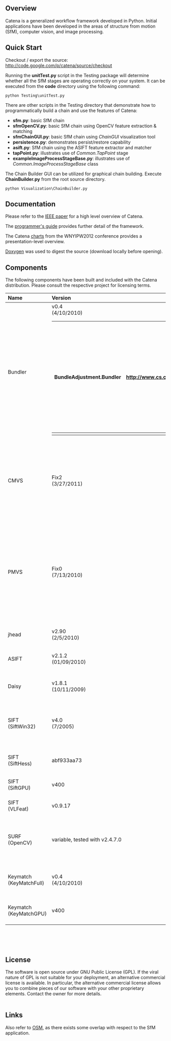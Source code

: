 ## Overview ##

Catena is a generalized workflow framework developed in Python.  Initial applications have been developed in the areas of structure from motion (SfM), computer vision, and image processing.

## Quick Start ##

Checkout / export the source: http://code.google.com/p/catena/source/checkout

Running the **unitTest.py** script in the Testing package will determine whether all the SfM stages are operating correctly on your system.  It can be executed from the **code** directory using the following command:

```
python Testing\unitTest.py
```

There are other scripts in the Testing directory that demonstrate how to programmatically build a chain and use the features of Catena:

  * **sfm.py**: basic SfM chain
  * **sfmOpenCV.py**: basic SfM chain using OpenCV feature extraction & matching
  * **sfmChainGUI.py**: basic SfM chain using _ChainGUI_ visualization tool
  * **persistence.py**: demonstrates persist/restore capability
  * **asift.py**: SfM chain using the ASIFT feature extractor and matcher
  * **tapPoint.py**: illustrates use of _Common.TapPoint_ stage
  * **exampleImageProcessStageBase.py**: illustrates use of _Common.ImageProcessStageBase_ class

The Chain Builder GUI can be utilized for graphical chain building.  Execute **ChainBuilder.py** from the root source directory.

```
python Visualization\ChainBuilder.py
```

## Documentation ##

Please refer to the [IEEE paper](http://catena.googlecode.com/svn/trunk/doc/Catena.pdf) for a high level overview of Catena.

The [programmer's guide](http://catena.googlecode.com/svn/trunk/doc/CatenaProgrammersGuide.pdf) provides further detail of the framework.

The Catena [charts](http://catena.googlecode.com/svn/trunk/doc/Catena%20-%2020121112%20-%20WNYIPW.pdf) from the WNYIPW2012 conference provides a presentation-level overview.

[Doxygen](http://catena.googlecode.com/svn/trunk/doc/Catena.chm) was used to digest the source (download locally before opening).

## Components ##
The following components have been built and included with the Catena distribution.  Please consult the respective project for licensing terms.

| **Name** | **Version** | **Associated Stage** | **Website** | **Description** |
|:---------|:------------|:---------------------|:------------|:----------------|
| Bundler  | v0.4 <br> (4/10/2010) <table><thead><th> BundleAdjustment.Bundler </th><th> <a href='http://www.cs.cornell.edu/~snavely/bundler/'>http://www.cs.cornell.edu/~snavely/bundler/</a> </th><th> Accepts an unordered collection of images and generates a sparse point cloud, camera matrices, and other artifacts of SfM via a bundle adjustment process </th></thead><tbody>
<tr><td> CMVS     </td><td> Fix2 <br> (3/27/2011) </td><td> Cluster.CMVS         </td><td> <a href='http://www.di.ens.fr/cmvs/'>http://www.di.ens.fr/cmvs/</a> </td><td> Takes the output of SfM software (such as Bundler) and decomposes the input images into a set of image clusters of manageable size </td></tr>
<tr><td> PMVS     </td><td> Fix0 <br> (7/13/2010) </td><td> Cluster.PMVS         </td><td> <a href='http://www.di.ens.fr/pmvs/'>http://www.di.ens.fr/pmvs/</a> </td><td> Multi-view stereo software that takes a set of images and camera parameters, then reconstructs 3D structure of an object or a scene visible in the images, generating a dense point cloud </td></tr>
<tr><td> jhead    </td><td> v2.90 <br> (2/5/2010) </td><td>  Common.jhead        </td><td> <a href='http://www.sentex.net/~mwandel/jhead/'>http://www.sentex.net/~mwandel/jhead/</a> </td><td>Extracts EXIF metadata from JPEG images </td></tr>
<tr><td> ASIFT    </td><td> v2.1.2 <br> (01/09/2010) </td><td> FeatureExtraction.ASIFT <br> FeatureMatch.ASIFTMatch </td><td> <a href='http://www.cmap.polytechnique.fr/~yu/research/ASIFT/demo.html'>http://www.cmap.polytechnique.fr/~yu/research/ASIFT/demo.html</a> <br> <a href='http://www.ipol.im/pub/art/2011/my-asift/'>http://www.ipol.im/pub/art/2011/my-asift/</a> </td><td> A fully affine-invariant image comparison method </td></tr>
<tr><td> Daisy    </td><td> v1.8.1 <br> (10/11/2009) </td><td> FeatureExtraction.Daisy </td><td> <a href='http://cvlab.epfl.ch/software/daisy'>http://cvlab.epfl.ch/software/daisy</a> </td><td> A fast local descriptor for dense matching </td></tr>
<tr><td> SIFT <br> (SiftWin32) </td><td> v4.0 <br> (7/2005) </td><td> FeatureExtraction.Sift </td><td> <a href='http://www.cs.ubc.ca/~lowe/keypoints/'>http://www.cs.ubc.ca/~lowe/keypoints/</a> </td><td> Lowe's reference implementation of the Scale-Invariant Feature Transform </td></tr>
<tr><td> SIFT <br> (SiftHess) </td><td> abf933aa73  </td><td> FeatureExtraction.Sift </td><td> <a href='http://robwhess.github.io/opensift/'>http://robwhess.github.io/opensift/</a> </td><td> Rob Hess's OpenCV implementation of SIFT </td></tr>
<tr><td> SIFT <br> (SiftGPU) </td><td> v400        </td><td> FeatureExtraction.Sift </td><td> <a href='http://cs.unc.edu/~ccwu/siftgpu/'>http://cs.unc.edu/~ccwu/siftgpu/</a> </td><td> GPU implementation of SIFT </td></tr>
<tr><td> SIFT <br> (VLFeat) </td><td> v0.9.17     </td><td> FeatureExtraction.Sift </td><td> <a href='http://www.vlfeat.org/'>http://www.vlfeat.org/</a> </td><td> VLFeat implementation of SIFT </td></tr>
<tr><td> SURF <br> (OpenCV) </td><td> variable, tested with v2.4.7.0 </td><td> FeatureExtraction.Surf </td><td> <a href='http://docs.opencv.org/modules/nonfree/doc/feature_detection.html'>http://docs.opencv.org/modules/nonfree/doc/feature_detection.html</a> </td><td> Speeded Up Robust Features, OpenCV implementation via Python bindings </td></tr>
<tr><td> Keymatch <br> (KeyMatchFull) </td><td> v0.4 <br> (4/10/2010) </td><td> FeatureMatch.KeyMatch </td><td> <a href='http://www.cs.cornell.edu/~snavely/bundler/'>http://www.cs.cornell.edu/~snavely/bundler/</a> </td><td> Keymatch implementation included in Bundler software </td></tr>
<tr><td> Keymatch <br> (KeyMatchGPU) </td><td> v400        </td><td> FeatureMatch.KeyMatch </td><td> <a href='http://cs.unc.edu/~ccwu/siftgpu/'>http://cs.unc.edu/~ccwu/siftgpu/</a> </td><td> GPU implementation of key matching </td></tr></tbody></table>


<a href='Hidden comment: 
==News==
==History==
==Releases==
'></a><br>
<br>
<br>
<h2>License</h2>

The software is open source under GNU Public License (GPL). If the viral nature of GPL is not suitable for your deployment, an alternative commercial license is available. In particular, the alternative commercial license allows you to combine pieces of our software with your other proprietary elements.  Contact the owner for more details.<br>
<br>
<h2>Links</h2>
Also refer to <a href='http://code.google.com/p/osm-bundler/'>OSM</a>, as there exists some overlap with respect to the SfM application.